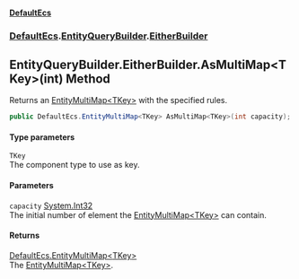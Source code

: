 #### [DefaultEcs](DefaultEcs.md 'DefaultEcs')
### [DefaultEcs](DefaultEcs.md#DefaultEcs 'DefaultEcs').[EntityQueryBuilder](EntityQueryBuilder.md 'DefaultEcs.EntityQueryBuilder').[EitherBuilder](EntityQueryBuilder_EitherBuilder.md 'DefaultEcs.EntityQueryBuilder.EitherBuilder')
## EntityQueryBuilder.EitherBuilder.AsMultiMap&lt;TKey&gt;(int) Method
Returns an [EntityMultiMap&lt;TKey&gt;](EntityMultiMap_TKey_.md 'DefaultEcs.EntityMultiMap&lt;TKey&gt;') with the specified rules.  
```csharp
public DefaultEcs.EntityMultiMap<TKey> AsMultiMap<TKey>(int capacity);
```
#### Type parameters
<a name='DefaultEcs_EntityQueryBuilder_EitherBuilder_AsMultiMap_TKey_(int)_TKey'></a>
`TKey`  
The component type to use as key.
  
#### Parameters
<a name='DefaultEcs_EntityQueryBuilder_EitherBuilder_AsMultiMap_TKey_(int)_capacity'></a>
`capacity` [System.Int32](https://docs.microsoft.com/en-us/dotnet/api/System.Int32 'System.Int32')  
The initial number of element the [EntityMultiMap&lt;TKey&gt;](EntityMultiMap_TKey_.md 'DefaultEcs.EntityMultiMap&lt;TKey&gt;') can contain.
  
#### Returns
[DefaultEcs.EntityMultiMap&lt;](EntityMultiMap_TKey_.md 'DefaultEcs.EntityMultiMap&lt;TKey&gt;')[TKey](EntityQueryBuilder_EitherBuilder_AsMultiMap_TKey_(int).md#DefaultEcs_EntityQueryBuilder_EitherBuilder_AsMultiMap_TKey_(int)_TKey 'DefaultEcs.EntityQueryBuilder.EitherBuilder.AsMultiMap&lt;TKey&gt;(int).TKey')[&gt;](EntityMultiMap_TKey_.md 'DefaultEcs.EntityMultiMap&lt;TKey&gt;')  
The [EntityMultiMap&lt;TKey&gt;](EntityMultiMap_TKey_.md 'DefaultEcs.EntityMultiMap&lt;TKey&gt;').
